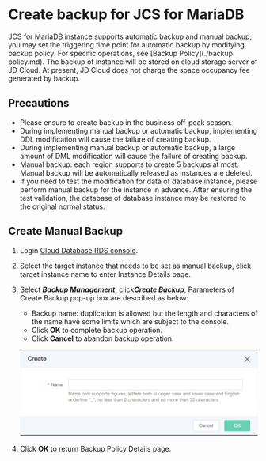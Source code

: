 # Create backup for JCS for MariaDB
JCS for MariaDB instance supports automatic backup and manual backup; you may set the triggering time point for automatic backup by modifying backup policy. For specific operations, see [Backup Policy](./backup policy.md).
The backup of instance will be stored on cloud storage server of JD Cloud. At present, JD Cloud does not charge the space occupancy fee generated by backup.

## Precautions
* Please ensure to create backup in the business off-peak season.
* During implementing manual backup or automatic backup, implementing DDL modification will cause the failure of creating backup.
* During implementing manual backup or automatic backup, a large amount of DML modification will cause the failure of creating backup.
* Manual backup: each region supports to create 5 backups at most. Manual backup will be automatically released as instances are deleted.
* If you need to test the modification for data of database instance, please perform manual backup for the instance in advance. After ensuring the test validation, the database of database instance may be restored to the original normal status.

## Create Manual Backup
1. Login [Cloud Database RDS console](https://rds-console.jdcloud.com/database).
2. Select the target instance that needs to be set as manual backup, click target instance name to enter Instance Details page.
3. Select ***Backup Management***, click***Create Backup***, Parameters of Create Backup pop-up box are described as below:
    * Backup name: duplication is allowed but the length and characters of the name have some limits which are subject to the console.
    * Click **OK** to complete backup operation.
    * Click **Cancel** to abandon backup operation.

    ![backup](../../../../../../image/RDS/1109_7.jpg)

4. Click **OK** to return Backup Policy Details page.
